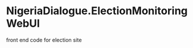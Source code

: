 NigeriaDialogue.ElectionMonitoringWebUI
=======================================

front end code for election site
